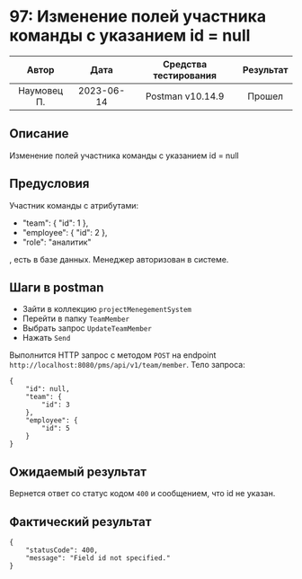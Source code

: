 # 97: Изменение полей участника команды с указанием id = null

|    Автор    |    Дата    | Средства тестирования | Результат |
|:-----------:|:----------:|:---------------------:|:---------:|
| Наумовец П. | 2023-06-14 |   Postman v10.14.9    |  Прошел   |

## Описание

Изменение полей участника команды с указанием id = null

## Предусловия

Участник команды с атрибутами:

* "team": {
  "id": 1
  },
* "employee": {
  "id": 2
  },
* "role": "аналитик"

, есть в базе данных. Менеджер авторизован в системе.

## Шаги в postman

* Зайти в коллекцию `projectMenegementSystem`
* Перейти в папку `TeamMember`
* Выбрать запрос `UpdateTeamMember`
* Нажать `Send`

Выполнится HTTP запрос с методом `POST` на endpoint `http://localhost:8080/pms/api/v1/team/member`. Тело запроса:

```
{
    "id": null,
    "team": {
        "id": 3
    },
    "employee": {
        "id": 5
    }
}
```

## Ожидаемый результат

Вернется ответ со статус кодом `400` и сообщением, что id не указан.

## Фактический результат

```
{
    "statusCode": 400,
    "message": "Field id not specified."
}
```